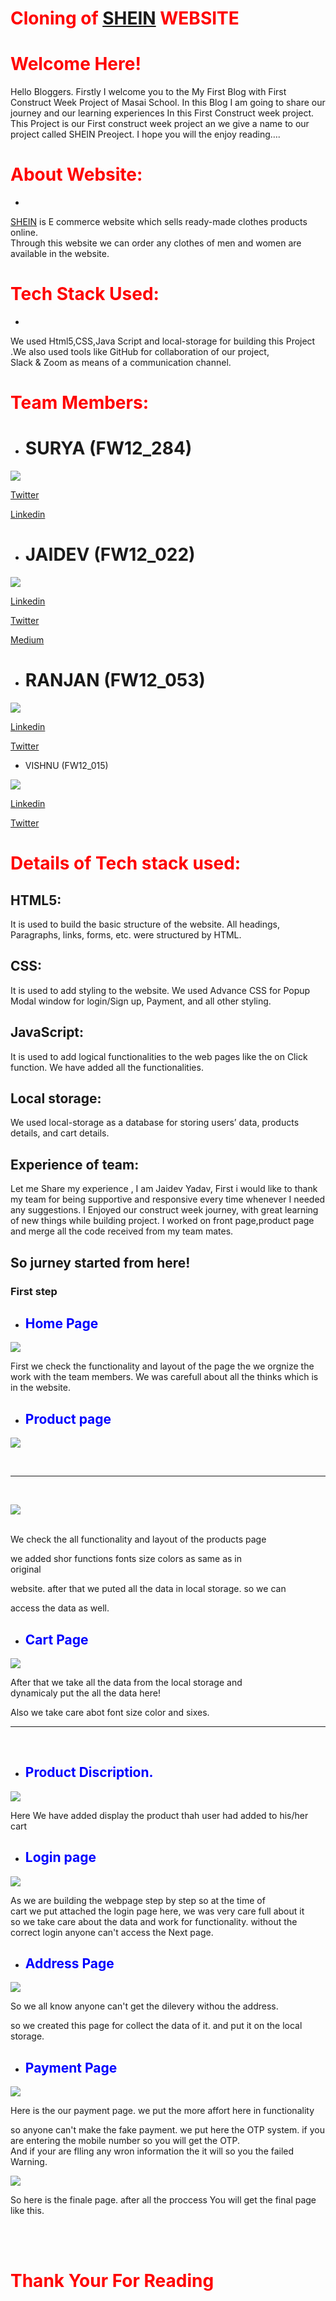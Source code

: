 # <span style="color:red"> Cloning of [SHEIN](US.SHEIN.COM) WEBSITE </span>

# <span style="color:red"> Welcome Here!</span>

Hello Bloggers. Firstly I welcome you to the My First Blog with First Construct Week Project of Masai School. In this Blog I am going to share our journey and our learning experiences In this First Construct week project. This Project is our First construct week project an we give a name to our project called SHEIN Preoject. I hope you will the enjoy reading….

# <span style="color:red"> About Website: </span>
-
[SHEIN](Shein.com) is E commerce website which sells ready-made clothes products online. <br> Through this website we can order any clothes of men and women are available in the website.


# <span style="color:red"> Tech Stack Used: </span>

-
We used Html5,CSS,Java Script and local-storage for building this Project <br> .We also used tools like GitHub for collaboration of our project, <br> Slack & Zoom as means of a communication channel.


# <span style="color:red"> Team Members: </span>


- # SURYA (FW12_284)
![](https://1.bp.blogspot.com/-LY-OxkFfV2Y/XrhBS6NJTtI/AAAAAAAAOUE/nIlkPB0zgd8J3GjbkjAytu_rBeuSOCQzwCLcBGAsYHQ/s1600/83977760_482331609338910_4857945596205465600_o.jpg)

[Twitter](www.twitter.com/spyadavg)

[Linkedin](https://www.linkedin.com/in/surya-p-924b311a1/)


- # JAIDEV (FW12_022) 

![](https://lh3.googleusercontent.com/-sSheHClLwJM/YVmUZ7ZoUiI/AAAAAAAAV8I/6uu-sKYFntUu0ZCTy1TK25419xbk9XDhQCLcBGAsYHQ/WhatsApp%2BImage%2B2021-10-03%2Bat%2B16.21.32.jpeg)

[Linkedin](https://www.linkedin.com/in/jaidev-yadav-558691183)

[Twitter](www.twitter.com/Jai61480675)

[Medium](https://medium.com/@jaidevyadav720/9187fc0a2915)

- # RANJAN (FW12_053)

![](https://lh3.googleusercontent.com/-ncYORshjO8Q/YVmW_8-nWTI/AAAAAAAAV8o/frlk2wvUCV8A7rT5AL7VWqZIbDqQ98TUQCLcBGAsYHQ/w945-h600-p-k-no-nu/WhatsApp%2BImage%2B2021-10-03%2Bat%2B16.20.15.jpeg)

[Linkedin]( www.linkedin.com/in/ranjan-kumar-thakur-47a65662)

[Twitter](twitter.com/Ranjank87465651)

- VISHNU (FW12_015)

![](https://lh3.googleusercontent.com/-aRD1voy0zrc/YVmUYL5fM-I/AAAAAAAAV8E/rcpq9P4SEfcGNWaVv8r2FP9iFDy0GWFJACLcBGAsYHQ/WhatsApp%2BImage%2B2021-10-03%2Bat%2B16.28.41.jpeg)

[Linkedin](https://www.linkedin.com/in/vishnu-nair-81a678193)

[Twitter](https://mobile.twitter.com/nVishnu1963)


# <span style="color:red"> Details of Tech stack used: </span>

##  HTML5: 
It is used to build the basic structure of the website. All headings, Paragraphs, links, forms, etc. were structured by HTML.


## CSS:

It is used to add styling to the website. We used Advance CSS for Popup Modal window for login/Sign up, Payment, and all other styling.

## JavaScript:

It is used to add logical functionalities to the web pages like the on Click function. We have added all the functionalities.

## Local storage: 
 
 We used local-storage as a database for storing users’ data, products details, and cart details.

 ## Experience of team:

 Let me Share my experience , I am Jaidev Yadav, First i would like to thank my team for being supportive and responsive every time whenever I needed any suggestions. I Enjoyed our construct week journey, with great learning of new things while building project. I worked on front page,product page and merge all the code received from my team mates.



## So jurney started from here!

### First step

- ## <span style="color:blue"> Home Page </span>


 ![](https://lh3.googleusercontent.com/-rTEZ9YuAKPg/YVmKFesWRHI/AAAAAAAAV7g/6BKxkR4KehEuDSF9QeWkVRxg3c1gPX6LwCLcBGAsYHQ/Screenshot%2B%252839%2529.png)

 First we check the functionality and layout of the page the we orgnize the <br> work with the team members. We was carefull about all the thinks which is in the website.


 - ## <span style="color:blue"> Product page </span>

  
 ![](https://lh3.googleusercontent.com/-BFC_bXzBJXw/YVmKDxaUfEI/AAAAAAAAV7c/9uKjZkeaAMM0cOCEsQD-Mr5WFULbDj14ACLcBGAsYHQ/Screenshot%2B%252840%2529.png)

<br>
 <hr>
 <br>

 ![](https://lh3.googleusercontent.com/-FoRxnIcpwTQ/YVmMaiJ3_pI/AAAAAAAAV70/F3uVqCxENys1cNMaZtoFDrk6u71jDlFHACLcBGAsYHQ/Screenshot%2B%252844%2529.png)


 <br>
 We check the all functionality and layout of the products page <br>

 we added shor functions fonts size colors as same as in <br> original 

 website. after that we puted all the data in local storage. so we can <br>

 access the data as well.

 - ## <span style="color:blue"> Cart Page</span>

 ![](https://lh3.googleusercontent.com/-NZ1DL1csD-U/YVmKCB3Cr_I/AAAAAAAAV7Y/DUH0sylFlhsDzPekIivCai7dpj_dEh1iACLcBGAsYHQ/Screenshot%2B%252841%2529.png)


 After that we take all the data from the local storage and <br>
 dynamicaly put the all the data here! <br>

 Also we take care abot font size color and sixes.
 <hr>
 <br>

 - ## <span style="color:blue">Product Discription.</span>

 ![](https://miro.medium.com/max/3840/1*ed8jqTUv177tX70eByJnuQ.png)

 Here We have added display the product thah user had added to his/her cart

 


- ## <span style="color:blue"> Login page </span>

![](https://lh3.googleusercontent.com/--BkjcRSsKoI/YVmKAlvNsPI/AAAAAAAAV7U/GQpBnjnh3OsrsDlr7MX52Iu1wqfI_IXCACLcBGAsYHQ/Screenshot%2B%252842%2529.png)

As we are building the webpage step by step so at the time of <br>
cart we put attached the login page here, we was very care full about it<br>
so we take care about the data and work for functionality. without the <br>
correct login anyone can't access the Next page.

 - ## <span style="color:blue"> Address Page </span>

 ![](https://lh3.googleusercontent.com/-NyZAEEZXOE4/YVmQ_SvFECI/AAAAAAAAV78/PQKq0bT9dhs7I8aOSQwWomTF7VlVndV1wCLcBGAsYHQ/image.png)

 So we all know anyone can't get the dilevery withou the address. <br>

 so we created this page for collect the data of it. and put it on the local storage.

 - ## <span style="color:blue"> Payment Page </span>

 ![](https://lh3.googleusercontent.com/-ma7wbTd3eNA/YVmJ-7qb5_I/AAAAAAAAV7Q/kylOqY_apKUtmxfOmHM3nadjh9OA75xyQCLcBGAsYHQ/Screenshot%2B%252843%2529.png)



 Here is the our payment page. we put the more affort here in functionality <br>

 so anyone can't make the fake payment. we put here the OTP system. 
 if you are entering the mobile number so you will get the OTP.
 <br>
 And if your are flling any wron information the it will so you the failed <br>
 Warning.

![](https://lh3.googleusercontent.com/-lYmRDGI1R2w/YVmdEnvKlmI/AAAAAAAAV8w/Dg3E0piNMrwdgcwBur56WIXOPtq_g1ZiwCLcBGAsYHQ/Screenshot%2B%252846%2529.png)

So here is the finale page. after all the proccess You will get the final page like this.

 <br>
 <br>




# <span style="color:red"> Thank Your For Reading </span>











